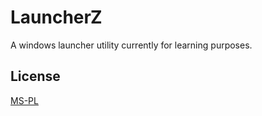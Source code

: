 # LauncherZ
A windows launcher utility currently for learning purposes.

## License
[MS-PL](./LICIENSE)
